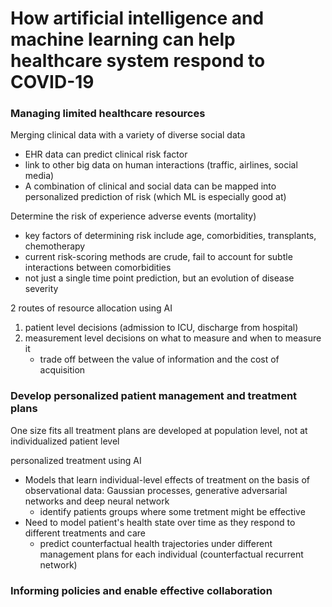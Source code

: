 # How artificial intelligence and machine learning can help healthcare system respond to COVID-19

### Managing limited healthcare resources

Merging clinical data with a variety of diverse social data
* EHR data can predict clinical risk factor
* link to other big data on human interactions (traffic, airlines, social media)
* A combination of clinical and social data can be mapped into personalized prediction of risk (which ML is especially good at)

Determine the risk of experience adverse events (mortality)
* key factors of determining risk include age, comorbidities, transplants, chemotherapy 
* current risk-scoring methods are crude, fail to account for subtle interactions between comorbidities
* not just a single time point prediction, but an evolution of disease severity 

2 routes of resource allocation using AI 
1. patient level decisions (admission to ICU, discharge from hospital)
2. measurement level decisions on what to measure and when to measure it 
	* trade off between the value of information and the cost of acquisition


### Develop personalized patient management and treatment plans
One size fits all treatment plans are developed at population level, not at individualized patient level 

personalized treatment using AI 
* Models that learn individual-level effects of treatment on the basis of observational data: Gaussian processes, generative adversarial networks and deep neural network 
	* identify patients groups where some tretment might be effective
* Need to model patient's health state over time as they respond to different treatments and care 
	* predict counterfactual health trajectories under different management plans for each individual (counterfactual recurrent network)

### Informing policies and enable effective collaboration 


